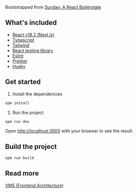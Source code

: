 Bootstrapped from [Sunday: A React Boilerplate](https://github.com/wahabzada/sunday)

## What's included

- [React v18.2 (Next.js)](https://reactjs.org/)
- [Typescript](https://www.typescriptlang.org/)
- [Tailwind](https://tailwindcss.com/)
- [React testing library](https://testing-library.com/docs/react-testing-library/intro/)
- [Eslint](https://eslint.org/)
- [Prettier](https://prettier.io/)
- [Husky](https://typicode.github.io/husky/#/)

## Get started

1. Install the dependencies
```bash
npm install
```

2. Run the project
```bash
npm run dev
```
Open [http://localhost:3000](http://localhost:3000) with your browser to see the result.


## Build the project
```bash
npm run build
```



## Read more
[VMS (Frontend Architecture)](https://www.scribd.com/document/627041813/VMS-Frontend-Architecture)
